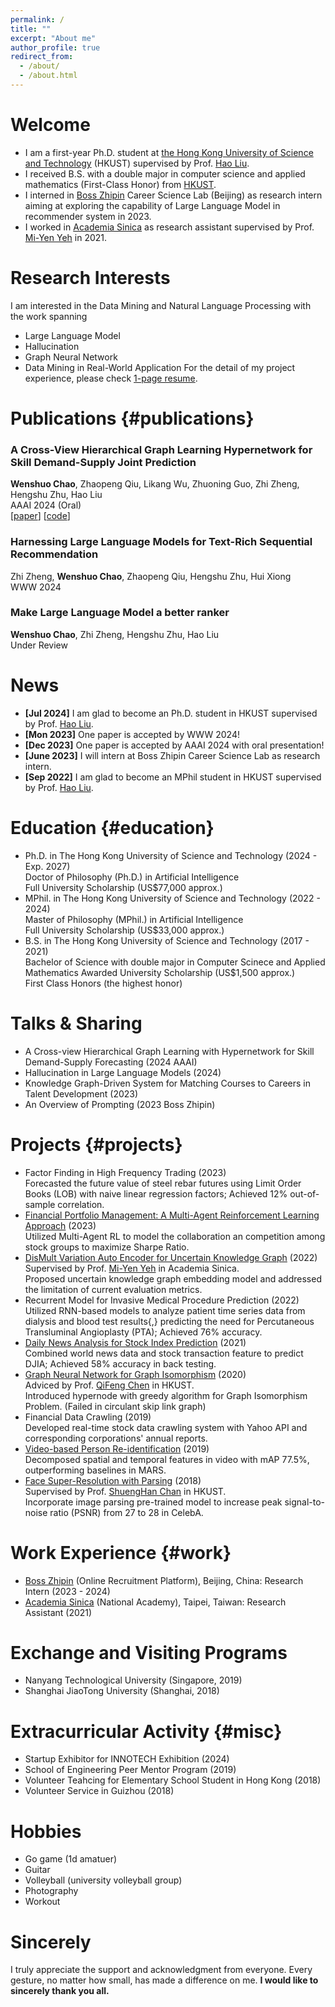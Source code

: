 ```yaml
---
permalink: /
title: ""
excerpt: "About me"
author_profile: true
redirect_from: 
  - /about/
  - /about.html
---
```


Welcome
======
* I am a first-year Ph.D. student at [the Hong Kong University of Science and Technology](https://hkust.edu.hk/) (HKUST) supervised by Prof. [Hao Liu](https://raymondhliu.github.io/). 
* I received B.S. with a double major in computer science and applied mathematics (First-Class Honor) from [HKUST](https://hkust.edu.hk/).
* I interned in [Boss Zhipin](https://ir.zhipin.com/) Career Science Lab (Beijing) as research intern aiming at exploring the capability of Large Language Model in recommender system in 2023. 
* I worked in [Academia Sinica](https://www.iis.sinica.edu.tw/zh/index.html) as research assistant supervised by Prof. [Mi-Yen Yeh](https://homepage.iis.sinica.edu.tw/pages/miyen/index_en.html) in 2021.
  
Research Interests
======
I am interested in the Data Mining and Natural Language Processing with the work spanning
* Large Language Model
* Hallucination
* Graph Neural Network
* Data Mining in Real-World Application
For the detail of my project experience, please check [1-page resume](https://drive.google.com/file/d/1lPM4-1jmYeEr1scexEjgNr2m6uhtUrrr/view?usp=sharing).

Publications {#publications}
======
### A Cross-View Hierarchical Graph Learning Hypernetwork for Skill Demand-Supply Joint Prediction 
**Wenshuo Chao**, Zhaopeng Qiu, Likang Wu, Zhuoning Guo, Zhi Zheng, Hengshu Zhu, Hao Liu <br> 
AAAI 2024 (Oral) <br> 
[[paper](https://arxiv.org/abs/2401.17838)]  [[code](https://github.com/vincent40416/Skill-Demand-Supply-Joint-Prediction)]

### Harnessing Large Language Models for Text-Rich Sequential Recommendation 
Zhi Zheng, **Wenshuo Chao**, Zhaopeng Qiu, Hengshu Zhu, Hui Xiong <br>
WWW 2024 <br>

### Make Large Language Model a better ranker <br> 
**Wenshuo Chao**, Zhi Zheng, Hengshu Zhu, Hao Liu <br>
Under Review <br>

News
======
* **[Jul 2024]** I am glad to become an Ph.D. student in HKUST supervised by Prof. [Hao Liu](https://raymondhliu.github.io/).
* **[Mon 2023]** One paper is accepted by WWW 2024!
* **[Dec 2023]** One paper is accepted by AAAI 2024 with oral presentation!
* **[June 2023]** I will intern at Boss Zhipin Career Science Lab as research intern.
* **[Sep 2022]** I am glad to become an MPhil student in HKUST supervised by Prof. [Hao Liu](https://raymondhliu.github.io/).

Education {#education}
======
* Ph.D. in The Hong Kong University of Science and Technology (2024 - Exp. 2027) <br> 
    Doctor of Philosophy (Ph.D.) in Artificial Intelligence <br>
    Full University Scholarship (US$77,000 approx.)
* MPhil. in The Hong Kong University of Science and Technology (2022 - 2024) <br> 
    Master of Philosophy (MPhil.) in Artificial Intelligence <br>
    Full University Scholarship (US$33,000 approx.)
* B.S. in The Hong Kong University of Science and Technology (2017 - 2021) <br> 
    Bachelor of Science with double major in Computer Scinece and Applied Mathematics
    Awarded University Scholarship (US$1,500 approx.) <br> 
    First Class Honors (the highest honor)

Talks & Sharing
======
* A Cross-view Hierarchical Graph Learning with Hypernetwork for Skill Demand-Supply Forecasting (2024 AAAI)
* Hallucination in Large Language Models (2024)
* Knowledge Graph-Driven System for Matching Courses to Careers in Talent Development (2023)
* An Overview of Prompting (2023 Boss Zhipin)

Projects {#projects}
======
<!-- * LLM for Student Performance Evaluation (2024) <br>
    * Built an student evaluation system based with large language model.  -->
<!-- * Retrieval Augmented Generation (RAG) for City Related Query (2024) <br>
    Implemented RAG with llamaindex{,} which utilizes Chroma as the vector database{,} and employed instruction tuning on LLM to enhance the utilization of retrieved results from private database. -->
* Factor Finding in High Frequency Trading (2023) <br>
    Forecasted the future value of steel rebar futures using Limit Order Books (LOB) with naive linear regression factors; Achieved 12\% out-of-sample correlation.
* [Financial Portfolio Management: A Multi-Agent Reinforcement Learning Approach](https://drive.google.com/file/d/1zIjaMn6OTybBAxK83nBX4d_EMgK5qirP/view?usp=sharing) (2023)<br>
    Utilized Multi-Agent RL to model the collaboration an competition among stock groups to maximize Sharpe Ratio.
* [DisMult Variation Auto Encoder for Uncertain Knowledge Graph](https://github.com/vincent40416/DistMult_VAE) (2022)<br>
    Supervised by Prof. [Mi-Yen Yeh](https://homepage.iis.sinica.edu.tw/pages/miyen/index_en.html) in Academia Sinica.<br>
    Proposed uncertain knowledge graph embedding model and addressed the limitation of current evaluation metrics.
* Recurrent Model for Invasive Medical Procedure Prediction (2022) <br>
    Utilized RNN-based models to analyze patient time series data from dialysis and blood test results{,} predicting the need for Percutaneous Transluminal Angioplasty (PTA); Achieved 76% accuracy. 
* [Daily News Analysis for Stock Index Prediction](https://github.com/vincent40416/Stock_Price_Prediction) (2021)<br>
    Combined world news data and stock transaction feature to predict DJIA; Achieved 58% accuracy in back testing.
* [Graph Neural Network for Graph Isomorphism](https://github.com/vincent40416/Graph_Isomorphism_w_Hypernode) (2020) <br>
    Adviced by Prof. [QiFeng Chen](https://facultyprofiles.hkust.edu.hk/profiles.php?profile=qifeng-chen-cqf) in HKUST.<br>
    Introduced hypernode with greedy algorithm for Graph Isomorphism Problem. (Failed in circulant skip link graph)
* Financial Data Crawling (2019) <br>
    Developed real-time stock data crawling system with Yahoo API and corresponding corporations' annual reports.
* [Video-based Person Re-identification](https://github.com/vincent40416/RE_ID) (2019)<br>
    Decomposed spatial and temporal features in video with mAP 77.5%, outperforming baselines in MARS.
* [Face Super-Resolution with Parsing](https://github.com/vincent40416/SRGAN) (2018) <br>
    Supervised by Prof. [ShuengHan Chan](https://facultyprofiles.hkust.edu.hk/profiles.php?profile=gary-shueng-han-chan-gchan) in HKUST. <br>
    Incorporate image parsing pre-trained model to increase peak signal-to-noise ratio (PSNR) from 27 to 28 in CelebA.


Work Experience {#work}
======
* [Boss Zhipin](https://ir.zhipin.com/) (Online Recruitment Platform), Beijing, China: Research Intern (2023 - 2024)
* [Academia Sinica](https://www.iis.sinica.edu.tw/zh/index.html) (National Academy), Taipei, Taiwan: Research Assistant (2021)

Exchange and Visiting Programs
======
* Nanyang Technological University (Singapore, 2019)
* Shanghai JiaoTong University (Shanghai, 2018)

Extracurricular Activity {#misc}
======
* Startup Exhibitor for INNOTECH Exhibition (2024)
* School of Engineering Peer Mentor Program (2019)
* Volunteer Teahcing for Elementary School Student in Hong Kong (2018)
* Volunteer Service in Guizhou (2018)

Hobbies
======
* Go game (1d amatuer) 
* Guitar 
* Volleyball (university volleyball group)
* Photography
* Workout


Sincerely
======
I truly appreciate the support and acknowledgment from everyone. Every gesture, no matter how small, has made a difference on me. __I would like to sincerely thank you all.__


<script type="text/javascript" id="clustrmaps" src="//clustrmaps.com/map_v2.js?d=2dOzmRRZAAH2rcybX1S2vfOf8newNhoYUwdlrkM7y00&cl=ffffff&w=a"></script>